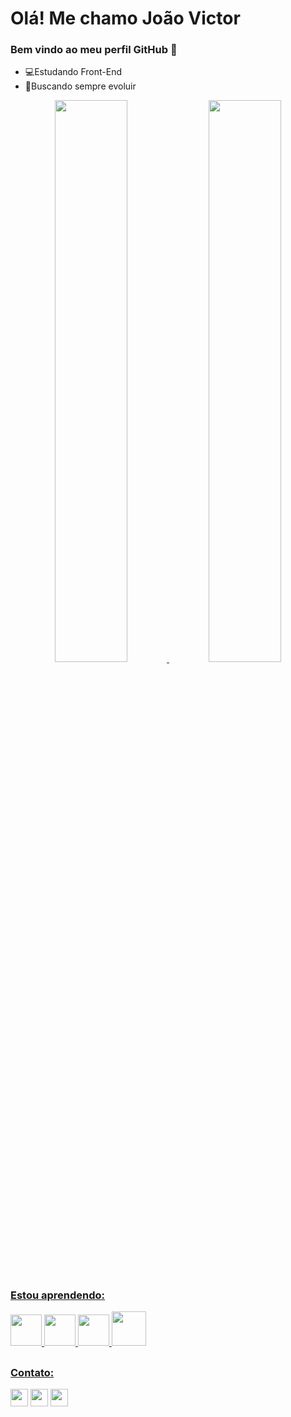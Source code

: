 # Olá! Me chamo João Victor
### Bem vindo ao meu perfil GitHub 👋
 - 💻Estudando Front-End
 - 🌱Buscando sempre evoluir 
 <div align="center">
  <a href="https://github.com/JvMeanda">
  <img width="48%" src="https://github-readme-stats.vercel.app/api?username=JvMeanda&show_icons=true&theme=noctis_minimus&include_all_commits=true&count_private=true"/>
  <img width="48%" src="https://github-readme-stats.vercel.app/api/top-langs/?username=JvMeanda&layout=compact&langs_count=7&theme=noctis_minimus"/>
   
  </div>
 
  ##
 
  ### Estou aprendendo:
  
  <div>
      <img src="https://cdn.jsdelivr.net/gh/devicons/devicon/icons/html5/html5-original.svg" width="50" height="50"/>
      <img src="https://cdn.jsdelivr.net/gh/devicons/devicon/icons/css3/css3-original.svg" width="50" height="50"/>
      <img src="https://cdn.jsdelivr.net/gh/devicons/devicon/icons/javascript/javascript-original.svg" width="50" height="50"/>
      <img src="https://cdn.jsdelivr.net/gh/devicons/devicon/icons/python/python-original.svg" width="55" height="55"/>
  </div>
  
  ##
  
  ### Contato:
  <div>
  <a href = "mailto:meanda.barroso@gmail.com"><img src="https://img.shields.io/badge/Gmail-D14836?style=for-the-badge&logo=gmail&logoColor=white" target="_blank"     height="28"></a>
  <a href="https://web.whatsapp.com/send?phone=5522992383268" target="_blank"><img src="https://img.shields.io/badge/WhatsApp-25D366?style=for-the-badge&logo=whatsapp&logoColor=white" height="28"></a>
  <a href="https://instagram.com/meanda.barroso" target="_blank"><img src="https://img.shields.io/badge/-Instagram-%23E4405F?style=for-the- badge&logo=instagram&logoColor=white" target="_blank" height="28"></a>
  </div>
